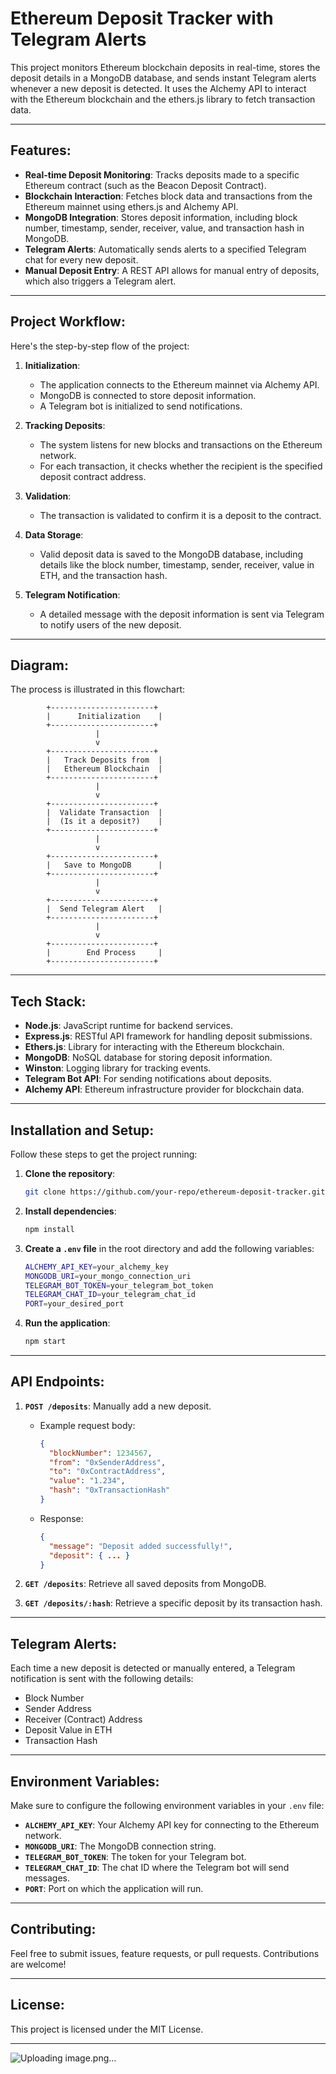 # **Ethereum Deposit Tracker with Telegram Alerts**

This project monitors Ethereum blockchain deposits in real-time, stores the deposit details in a MongoDB database, and sends instant Telegram alerts whenever a new deposit is detected. It uses the Alchemy API to interact with the Ethereum blockchain and the ethers.js library to fetch transaction data.

---

## **Features:**

- **Real-time Deposit Monitoring**: Tracks deposits made to a specific Ethereum contract (such as the Beacon Deposit Contract).
- **Blockchain Interaction**: Fetches block data and transactions from the Ethereum mainnet using ethers.js and Alchemy API.
- **MongoDB Integration**: Stores deposit information, including block number, timestamp, sender, receiver, value, and transaction hash in MongoDB.
- **Telegram Alerts**: Automatically sends alerts to a specified Telegram chat for every new deposit.
- **Manual Deposit Entry**: A REST API allows for manual entry of deposits, which also triggers a Telegram alert.

---

## **Project Workflow:**

Here's the step-by-step flow of the project:

1. **Initialization**: 
   - The application connects to the Ethereum mainnet via Alchemy API.
   - MongoDB is connected to store deposit information.
   - A Telegram bot is initialized to send notifications.

2. **Tracking Deposits**:
   - The system listens for new blocks and transactions on the Ethereum network.
   - For each transaction, it checks whether the recipient is the specified deposit contract address.

3. **Validation**:
   - The transaction is validated to confirm it is a deposit to the contract.

4. **Data Storage**:
   - Valid deposit data is saved to the MongoDB database, including details like the block number, timestamp, sender, receiver, value in ETH, and the transaction hash.

5. **Telegram Notification**:
   - A detailed message with the deposit information is sent via Telegram to notify users of the new deposit.

---

## **Diagram:**

The process is illustrated in this flowchart:

```plaintext
        +-----------------------+
        |      Initialization    |
        +-----------------------+
                   |
                   v
        +-----------------------+
        |   Track Deposits from  |
        |   Ethereum Blockchain  |
        +-----------------------+
                   |
                   v
        +-----------------------+
        |  Validate Transaction  |
        |  (Is it a deposit?)    |
        +-----------------------+
                   |
                   v
        +-----------------------+
        |   Save to MongoDB      |
        +-----------------------+
                   |
                   v
        +-----------------------+
        |  Send Telegram Alert   |
        +-----------------------+
                   |
                   v
        +-----------------------+
        |        End Process     |
        +-----------------------+
```

---

## **Tech Stack:**

- **Node.js**: JavaScript runtime for backend services.
- **Express.js**: RESTful API framework for handling deposit submissions.
- **Ethers.js**: Library for interacting with the Ethereum blockchain.
- **MongoDB**: NoSQL database for storing deposit information.
- **Winston**: Logging library for tracking events.
- **Telegram Bot API**: For sending notifications about deposits.
- **Alchemy API**: Ethereum infrastructure provider for blockchain data.

---

## **Installation and Setup:**

Follow these steps to get the project running:

1. **Clone the repository**:
   ```bash
   git clone https://github.com/your-repo/ethereum-deposit-tracker.git
   ```

2. **Install dependencies**:
   ```bash
   npm install
   ```

3. **Create a `.env` file** in the root directory and add the following variables:
   ```bash
   ALCHEMY_API_KEY=your_alchemy_key
   MONGODB_URI=your_mongo_connection_uri
   TELEGRAM_BOT_TOKEN=your_telegram_bot_token
   TELEGRAM_CHAT_ID=your_telegram_chat_id
   PORT=your_desired_port
   ```

4. **Run the application**:
   ```bash
   npm start
   ```

---

## **API Endpoints:**

1. **`POST /deposits`**: Manually add a new deposit.
   - Example request body:
     ```json
     {
       "blockNumber": 1234567,
       "from": "0xSenderAddress",
       "to": "0xContractAddress",
       "value": "1.234",
       "hash": "0xTransactionHash"
     }
     ```
   - Response:
     ```json
     {
       "message": "Deposit added successfully!",
       "deposit": { ... }
     }
     ```

2. **`GET /deposits`**: Retrieve all saved deposits from MongoDB.

3. **`GET /deposits/:hash`**: Retrieve a specific deposit by its transaction hash.

---

## **Telegram Alerts:**

Each time a new deposit is detected or manually entered, a Telegram notification is sent with the following details:
- Block Number
- Sender Address
- Receiver (Contract) Address
- Deposit Value in ETH
- Transaction Hash

---

## **Environment Variables:**

Make sure to configure the following environment variables in your `.env` file:

- **`ALCHEMY_API_KEY`**: Your Alchemy API key for connecting to the Ethereum network.
- **`MONGODB_URI`**: The MongoDB connection string.
- **`TELEGRAM_BOT_TOKEN`**: The token for your Telegram bot.
- **`TELEGRAM_CHAT_ID`**: The chat ID where the Telegram bot will send messages.
- **`PORT`**: Port on which the application will run.

---

## **Contributing:**

Feel free to submit issues, feature requests, or pull requests. Contributions are welcome!

---

## **License:**

This project is licensed under the MIT License.

---
![Uploading image.png…]()
